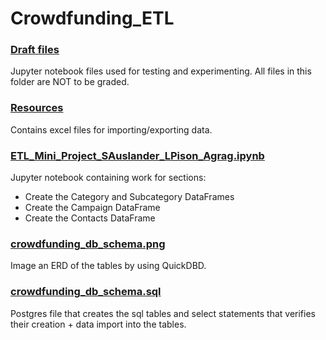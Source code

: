 # Crowdfunding_ETL
### [Draft files](https://github.com/spencerjauslander/Crowdfunding_ETL/tree/main/Draft%20files)
Jupyter notebook files used for testing and experimenting. All files in this folder are NOT to be graded.
### [Resources](https://github.com/spencerjauslander/Crowdfunding_ETL/tree/main/Resources)
Contains excel files for importing/exporting data.
### [ETL_Mini_Project_SAuslander_LPison_Agrag.ipynb](https://github.com/spencerjauslander/Crowdfunding_ETL/blob/main/ETL_Mini_Project_SAuslander_LPison_AGarg.ipynb)
Jupyter notebook containing work for sections:
- Create the Category and Subcategory DataFrames
- Create the Campaign DataFrame
- Create the Contacts DataFrame
### [crowdfunding_db_schema.png](https://github.com/spencerjauslander/Crowdfunding_ETL/blob/main/crowdfunding_db_schema.png)
Image an ERD of the tables by using QuickDBD.
### [crowdfunding_db_schema.sql](https://github.com/spencerjauslander/Crowdfunding_ETL/blob/main/crowdfunding_db_schema.sql)
Postgres file that creates the sql tables and select statements that verifies their creation + data import into the tables.
